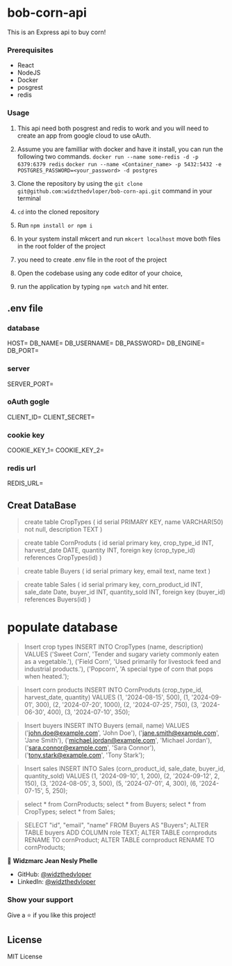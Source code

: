 # bob-corn-api

This is an Express api to buy corn!

### Prerequisites

- React
- NodeJS
- Docker
- posgrest
- redis

### Usage

1. This api need both posgrest and redis to work and you will need to create an app from google cloud to use oAuth.
2. Assume you are familliar with docker and have it install, you can run the following two commands.
`docker run --name some-redis -d -p 6379:6379 redis`
`docker run --name <Container_name> -p 5432:5432 -e POSTGRES_PASSWORD=<your_password> -d postgres`

2. Clone the repository by using the `git clone git@github.com:widzthedvloper/bob-corn-api.git` command in your terminal
3. `cd` into the cloned repository
4. Run `npm install or npm i`
5. In your system install mkcert and run `mkcert localhost` move both files in the root folder of the project
6. you need to create .env file in the root of the project
7. Open the codebase using any code editor of your choice,
8. run the application by typing `npm watch` and hit enter.


## .env file

### database
HOST=
DB_NAME=
DB_USERNAME=
DB_PASSWORD=
DB_ENGINE=
DB_PORT=

### server
SERVER_PORT=

### oAuth gogle
CLIENT_ID=
CLIENT_SECRET=

### cookie key
COOKIE_KEY_1=
COOKIE_KEY_2=

### redis url
REDIS_URL=


## Creat DataBase


> create table CropTypes (
	id serial PRIMARY KEY,
	name VARCHAR(50) not null,
	description TEXT
)

> create table CornProduts (
	id serial primary key,
	crop_type_id INT,
	harvest_date DATE,
	quantity INT,
	foreign key (crop_type_id) references CropTypes(id)
)

> create table Buyers (
	id serial primary key,
	email text,
	name text
)

> create table Sales (
	id serial  primary key,
	corn_product_id INT,
	sale_date Date,
	buyer_id INT,
	quantity_sold INT,
	foreign key (buyer_id) references Buyers(id)
)

 # populate database

> Insert crop types
INSERT INTO CropTypes (name, description) VALUES
('Sweet Corn', 'Tender and sugary variety commonly eaten as a vegetable.'),
('Field Corn', 'Used primarily for livestock feed and industrial products.'),
('Popcorn', 'A special type of corn that pops when heated.');

> Insert corn products
INSERT INTO CornProduts (crop_type_id, harvest_date, quantity) VALUES
(1, '2024-08-15', 500),
(1, '2024-09-01', 300),
(2, '2024-07-20', 1000),
(2, '2024-07-25', 750),
(3, '2024-06-30', 400),
(3, '2024-07-10', 350);

> Insert buyers
INSERT INTO Buyers (email, name) VALUES
('john.doe@example.com', 'John Doe'),
('jane.smith@example.com', 'Jane Smith'),
('michael.jordan@example.com', 'Michael Jordan'),
('sara.connor@example.com', 'Sara Connor'),
('tony.stark@example.com', 'Tony Stark');

> Insert sales
INSERT INTO Sales (corn_product_id, sale_date, buyer_id, quantity_sold) VALUES
(1, '2024-09-10', 1, 200),
(2, '2024-09-12', 2, 150),
(3, '2024-08-05', 3, 500),
(5, '2024-07-01', 4, 300),
(6, '2024-07-15', 5, 250);

> select * from CornProducts;
> select * from Buyers;
> select * from CropTypes;
> select * from Sales;

> SELECT "id", "email", "name" FROM Buyers AS "Buyers";
> ALTER TABLE buyers ADD COLUMN role TEXT;
> ALTER TABLE cornproduts RENAME TO cornProduct;
> ALTER TABLE cornproduct RENAME TO cornProducts;


👤 **Widzmarc Jean Nesly Phelle**

- GitHub: [@widzthedvloper](https://github.com/widzthedvloper)
- LinkedIn: [@widzthedvloper](https://www.linkedin.com/in/widzmarc-jean-nesly-phelle-252a26129/)

### Show your support

Give a ⭐️ if you like this project!

## License

MIT License
